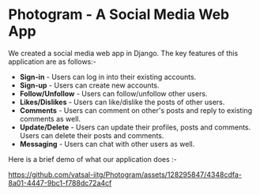 
# Photogram - A Social Media Web App

We created a social media web app in Django. The key features of this application are as follows:-

- **Sign-in** - Users can log in into their existing accounts.
- **Sign-up** - Users can create new accounts.
- **Follow/Unfollow** - Users can follow/unfollow other users.
- **Likes/Dislikes** - Users can like/dislike the posts of other users.
- **Comments** - Users can comment on other's posts and reply to existing comments as well.
- **Update/Delete** - Users can update their profiles, posts and comments. Users can delete their posts and comments.
- **Messaging** - Users can chat with other users as well.

Here is a brief demo of what our application does :-


https://github.com/vatsal-iitg/Photogram/assets/128295847/4348cdfa-8a01-4447-9bc1-f788dc72a4cf

